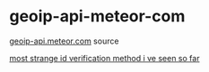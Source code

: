 geoip-api-meteor-com
====================

[geoip-api.meteor.com][1] source

[most strange id verification method i ve seen so far][2]

  [1]: http://geoip-api.meteor.com
  [2]: https://s.elance.com/files/ws_65586770/3373c1b4-bc1e-43e7-8f27-d29f3b3ccba0/09173_a.jpg?t=1417554072&alt=T320&s=0399948d1af05c1fef14c0b41e2d102e
